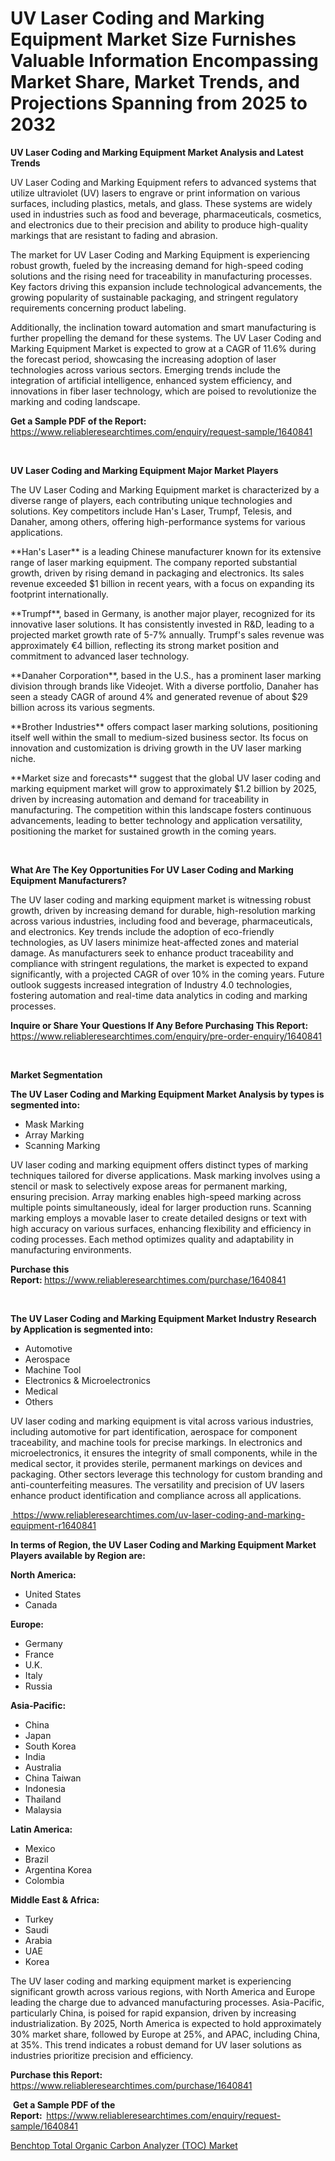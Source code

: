 <p><h1>UV Laser Coding and Marking Equipment Market Size Furnishes Valuable Information Encompassing Market Share, Market Trends, and Projections Spanning from 2025 to 2032</h1></p><p><strong>UV Laser Coding and Marking Equipment Market Analysis and Latest Trends</strong></p>
<p><p>UV Laser Coding and Marking Equipment refers to advanced systems that utilize ultraviolet (UV) lasers to engrave or print information on various surfaces, including plastics, metals, and glass. These systems are widely used in industries such as food and beverage, pharmaceuticals, cosmetics, and electronics due to their precision and ability to produce high-quality markings that are resistant to fading and abrasion. </p><p>The market for UV Laser Coding and Marking Equipment is experiencing robust growth, fueled by the increasing demand for high-speed coding solutions and the rising need for traceability in manufacturing processes. Key factors driving this expansion include technological advancements, the growing popularity of sustainable packaging, and stringent regulatory requirements concerning product labeling. </p><p>Additionally, the inclination toward automation and smart manufacturing is further propelling the demand for these systems. The UV Laser Coding and Marking Equipment Market is expected to grow at a CAGR of 11.6% during the forecast period, showcasing the increasing adoption of laser technologies across various sectors. Emerging trends include the integration of artificial intelligence, enhanced system efficiency, and innovations in fiber laser technology, which are poised to revolutionize the marking and coding landscape.</p></p>
<p><strong>Get a Sample PDF of the Report:&nbsp;</strong> <a href="https://www.reliableresearchtimes.com/enquiry/request-sample/1640841?utm_campaign=2722&utm_medium=2&utm_source=Github&utm_content=ia&utm_term=23032025&utm_id=uv-laser-coding-and-marking-equipment">https://www.reliableresearchtimes.com/enquiry/request-sample/1640841</a></p>
<p>&nbsp;</p>
<p><strong>UV Laser Coding and Marking Equipment Major Market Players</strong></p>
<p><p>The UV Laser Coding and Marking Equipment market is characterized by a diverse range of players, each contributing unique technologies and solutions. Key competitors include Han's Laser, Trumpf, Telesis, and Danaher, among others, offering high-performance systems for various applications.</p><p>**Han's Laser** is a leading Chinese manufacturer known for its extensive range of laser marking equipment. The company reported substantial growth, driven by rising demand in packaging and electronics. Its sales revenue exceeded $1 billion in recent years, with a focus on expanding its footprint internationally.</p><p>**Trumpf**, based in Germany, is another major player, recognized for its innovative laser solutions. It has consistently invested in R&D, leading to a projected market growth rate of 5-7% annually. Trumpf's sales revenue was approximately €4 billion, reflecting its strong market position and commitment to advanced laser technology.</p><p>**Danaher Corporation**, based in the U.S., has a prominent laser marking division through brands like Videojet. With a diverse portfolio, Danaher has seen a steady CAGR of around 4% and generated revenue of about $29 billion across its various segments.</p><p>**Brother Industries** offers compact laser marking solutions, positioning itself well within the small to medium-sized business sector. Its focus on innovation and customization is driving growth in the UV laser marking niche.</p><p>**Market size and forecasts** suggest that the global UV laser coding and marking equipment market will grow to approximately $1.2 billion by 2025, driven by increasing automation and demand for traceability in manufacturing. The competition within this landscape fosters continuous advancements, leading to better technology and application versatility, positioning the market for sustained growth in the coming years.</p></p>
<p>&nbsp;</p>
<p><strong>What Are The Key Opportunities For UV Laser Coding and Marking Equipment Manufacturers?</strong></p>
<p><p>The UV laser coding and marking equipment market is witnessing robust growth, driven by increasing demand for durable, high-resolution marking across various industries, including food and beverage, pharmaceuticals, and electronics. Key trends include the adoption of eco-friendly technologies, as UV lasers minimize heat-affected zones and material damage. As manufacturers seek to enhance product traceability and compliance with stringent regulations, the market is expected to expand significantly, with a projected CAGR of over 10% in the coming years. Future outlook suggests increased integration of Industry 4.0 technologies, fostering automation and real-time data analytics in coding and marking processes.</p></p>
<p><strong>Inquire or Share Your Questions If Any Before Purchasing This Report:</strong> <a href="https://www.reliableresearchtimes.com/enquiry/pre-order-enquiry/1640841?utm_campaign=2722&utm_medium=2&utm_source=Github&utm_content=ia&utm_term=23032025&utm_id=uv-laser-coding-and-marking-equipment">https://www.reliableresearchtimes.com/enquiry/pre-order-enquiry/1640841</a></p>
<p>&nbsp;</p>
<p><strong>Market Segmentation</strong></p>
<p><strong>The UV Laser Coding and Marking Equipment Market Analysis by types is segmented into:</strong></p>
<p><ul><li>Mask Marking</li><li>Array Marking</li><li>Scanning Marking</li></ul></p>
<p><p>UV laser coding and marking equipment offers distinct types of marking techniques tailored for diverse applications. Mask marking involves using a stencil or mask to selectively expose areas for permanent marking, ensuring precision. Array marking enables high-speed marking across multiple points simultaneously, ideal for larger production runs. Scanning marking employs a movable laser to create detailed designs or text with high accuracy on various surfaces, enhancing flexibility and efficiency in coding processes. Each method optimizes quality and adaptability in manufacturing environments.</p></p>
<p><strong>Purchase this Report:&nbsp;</strong><a href="https://www.reliableresearchtimes.com/purchase/1640841?utm_campaign=2722&utm_medium=2&utm_source=Github&utm_content=ia&utm_term=23032025&utm_id=uv-laser-coding-and-marking-equipment">https://www.reliableresearchtimes.com/purchase/1640841</a></p>
<p>&nbsp;</p>
<p><strong>The UV Laser Coding and Marking Equipment Market Industry Research by Application is segmented into:</strong></p>
<p><ul><li>Automotive</li><li>Aerospace</li><li>Machine Tool</li><li>Electronics & Microelectronics</li><li>Medical</li><li>Others</li></ul></p>
<p><p>UV laser coding and marking equipment is vital across various industries, including automotive for part identification, aerospace for component traceability, and machine tools for precise markings. In electronics and microelectronics, it ensures the integrity of small components, while in the medical sector, it provides sterile, permanent markings on devices and packaging. Other sectors leverage this technology for custom branding and anti-counterfeiting measures. The versatility and precision of UV lasers enhance product identification and compliance across all applications.</p></p>
<p><a href="https://www.reliableresearchtimes.com/uv-laser-coding-and-marking-equipment-r1640841?utm_campaign=2722&utm_medium=2&utm_source=Github&utm_content=ia&utm_term=23032025&utm_id=uv-laser-coding-and-marking-equipment">&nbsp;https://www.reliableresearchtimes.com/uv-laser-coding-and-marking-equipment-r1640841</a></p>
<p><strong>In terms of Region, the UV Laser Coding and Marking Equipment Market Players available by Region are:</strong></p>
<p>
    <p> <strong> North America: </strong>
        <ul>
            <li>United States</li>
            <li>Canada</li>
        </ul>
        </p> 
    <p> <strong> Europe: </strong>
        <ul>
            <li>Germany</li>
            <li>France</li>
            <li>U.K.</li>
            <li>Italy</li>
            <li>Russia</li>
        </ul>
        </p> 
    <p> <strong> Asia-Pacific: </strong>
        <ul>
            <li>China</li>
            <li>Japan</li>
            <li>South Korea</li>
            <li>India</li>
            <li>Australia</li>
            <li>China Taiwan</li>
            <li>Indonesia</li>
            <li>Thailand</li>
            <li>Malaysia</li>
        </ul>
        </p> 
    <p> <strong> Latin America: </strong>
        <ul>
            <li>Mexico</li>
            <li>Brazil</li>
            <li>Argentina Korea</li>
            <li>Colombia</li>
        </ul>
        </p> 
    <p> <strong> Middle East & Africa: </strong>
        <ul>
            <li>Turkey</li>
            <li>Saudi</li>
            <li>Arabia</li>
            <li>UAE</li>
            <li>Korea</li>
        </ul>
    </p>
    </p>
<p><p>The UV laser coding and marking equipment market is experiencing significant growth across various regions, with North America and Europe leading the charge due to advanced manufacturing processes. Asia-Pacific, particularly China, is poised for rapid expansion, driven by increasing industrialization. By 2025, North America is expected to hold approximately 30% market share, followed by Europe at 25%, and APAC, including China, at 35%. This trend indicates a robust demand for UV laser solutions as industries prioritize precision and efficiency.</p></p>
<p><strong>Purchase this Report: </strong><a href="https://www.reliableresearchtimes.com/purchase/1640841?utm_campaign=2722&utm_medium=2&utm_source=Github&utm_content=ia&utm_term=23032025&utm_id=uv-laser-coding-and-marking-equipment">https://www.reliableresearchtimes.com/purchase/1640841</a></p>
<p>&nbsp;<strong>Get a Sample PDF of the Report:&nbsp;&nbsp;</strong><a href="https://www.reliableresearchtimes.com/enquiry/request-sample/1640841?utm_campaign=2722&utm_medium=2&utm_source=Github&utm_content=ia&utm_term=23032025&utm_id=uv-laser-coding-and-marking-equipment">https://www.reliableresearchtimes.com/enquiry/request-sample/1640841</a></p>
<p><strong></strong></p>
<p><p><a href="https://github.com/tashiafun920/Market-Research-Report-List-1/blob/main/benchtop-total-organic-carbon-analyzer-toc-market.md?utm_campaign=2722&utm_medium=2&utm_source=Github&utm_content=ia&utm_term=23032025&utm_id=uv-laser-coding-and-marking-equipment">Benchtop Total Organic Carbon Analyzer (TOC) Market</a></p></p>